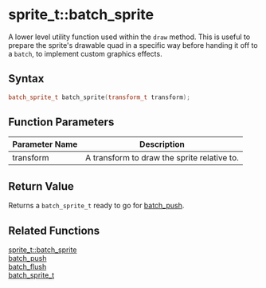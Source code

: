 # sprite_t::batch_sprite
A lower level utility function used within the `draw` method. This is useful to prepare the sprite's drawable quad in a specific way before handing it off to a `batch`, to implement custom graphics effects.

## Syntax

```cpp
batch_sprite_t batch_sprite(transform_t transform);
```

## Function Parameters

Parameter Name | Description
--- | ---
transform | A transform to draw the sprite relative to.

## Return Value

Returns a `batch_sprite_t` ready to go for [batch_push](https://github.com/RandyGaul/cute_framework/edit/master/doc/TODO_fill_me_in).

## Related Functions

[sprite_t::batch_sprite](https://github.com/RandyGaul/cute_framework/blob/master/doc/graphics/sprite/batch_sprite.md)  
[batch_push](https://github.com/RandyGaul/cute_framework/edit/master/doc/TODO_fill_me_in)  
[batch_flush](https://github.com/RandyGaul/cute_framework/edit/master/doc/TODO_fill_me_in)  
[batch_sprite_t](https://github.com/RandyGaul/cute_framework/edit/master/doc/TODO_fill_me_in)  
